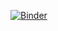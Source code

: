 [![Binder](https://mybinder.org/badge_logo.svg)](https://mybinder.org/v2/gh/Katesaunders77/my-first-binder/HEAD)
